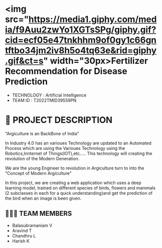 
#  <img src="https://media1.giphy.com/media/f9Auu2zwYo1XGTsSPg/giphy.gif?cid=ecf05e47tnkhhm9of0gy1c66gntftbo34jm2iv8h5o4tq63e&rid=giphy.gif&ct=s" width="30px>Fertilizer Recommendation for Disease Prediction

- TECHNOLOGY : Artificial Intelligence
- TEAM ID : T2022TMID39559PN

# 📒 PROJECT DESCRIPTION

"Argiculture is an BackBone of India"

In Industry 4.0 has an varioues Technology are updated to an Automated Process which are using the Varioues Technology using the Robotics,Innternet of Things(IOT),etc..... This technology will creating the revolution of the Modern Generation.

We are the young Engineer to revolution in Argiculture turn to into the "Concept of Modern Argiculture"


In this project, we are creating a web application which uses a deep learning model, trained on different species of birds, flowers and mammals (2 subclasses in each for a quick understanding)and get the prediction of the bird when an image is been given.

## 🧑🏻‍🦰 TEAM MEMBERS

- Balasubramaniam V
- Aravind T
- Chandhru L
- Harish K

